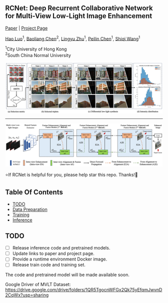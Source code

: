 ## RCNet: Deep Recurrent Collaborative Network for Multi-View Low-Light Image Enhancement

[Paper](https://github.com/hluo29/RCNet) | [Project Page](https://github.com/hluo29/RCNet)


[Hao Luo](https://github.com/hluo29/RCNet)<sup>1</sup>, [Baoliang Chen](https://baoliang93.github.io/)<sup>2</sup>, [Lingyu Zhu](https://github.com/hluo29/RCNet)<sup>1</sup>, [Peilin Chen](https://github.com/hluo29/RCNet)<sup>1</sup>, [Shiqi Wang](https://scholar.google.com.hk/citations?hl=en&user=Pr7s2VUAAAAJ&view_op=list_works&sortby=pubdate)<sup>1</sup>

<sup>1</sup>City University of Hong Kong<br><sup>2</sup>South China Normal University

<p align="center">
    <img src="docs/static/images/fig-dataset-statistics.png">
</p>

---

<p align="center">
    <img src="docs/static/images/fig3-framework.png">
</p>

:star:If RCNet is helpful for you, please help star this repo. Thanks!:hugs:

## Table Of Contents

- [TODO](#todo)
- [Data Preparation](#data)
- [Training](#training)
- [Inference](#inference)

## <a name="todo"></a>TODO

- [ ] Release inference code and pretrained models.
- [ ] Update links to paper and project page.
- [ ] Provide a runtime environment Docker image.
- [ ] Release train code and training set.

The code and pretrained model will be made available soon.

Google Driver of MVLT Dataset: https://drive.google.com/drive/folders/1QR5TgocnWFGx2Qk75yEfqmJwvnD2CqWx?usp=sharing
